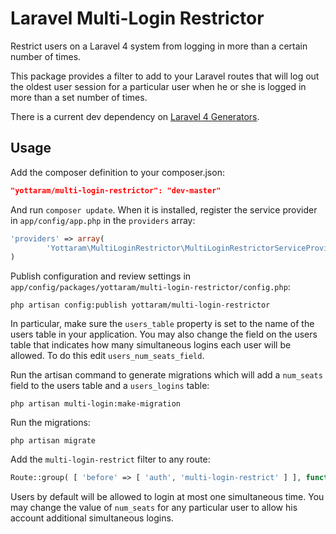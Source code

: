 Laravel Multi-Login Restrictor
=============================

Restrict users on a Laravel 4 system from logging in more than a certain number of times.

This package provides a filter to add to your Laravel routes that will log out the oldest user session for a particular user when he or she is logged in more than a set number of times.

There is a current dev dependency on [Laravel 4 Generators](https://github.com/JeffreyWay/Laravel-4-Generators).

## Usage

Add the composer definition to your composer.json:

```json
"yottaram/multi-login-restrictor": "dev-master"
```

And run `composer update`.  When it is installed, register the service provider in `app/config/app.php` in the `providers` array:

```php
'providers' => array(
        'Yottaram\MultiLoginRestrictor\MultiLoginRestrictorServiceProvider',
)        
```

Publish configuration and review settings in `app/config/packages/yottaram/multi-login-restrictor/config.php`:

```
php artisan config:publish yottaram/multi-login-restrictor
```

In particular, make sure the `users_table` property is set to the name of the users table in your application.  You may also change the field on the users table that indicates how many simultaneous logins each user will be allowed.  To do this edit `users_num_seats_field`.

Run the artisan command to generate migrations which will add a `num_seats` field to the users table and a `users_logins` table:

```
php artisan multi-login:make-migration
```

Run the migrations:

```
php artisan migrate
```

Add the `multi-login-restrict` filter to any route:

```php
Route::group( [ 'before' => [ 'auth', 'multi-login-restrict' ] ], function() 
```

Users by default will be allowed to login at most one simultaneous time.  You may change the value of `num_seats` for any particular user to allow his account additional simultaneous logins.
